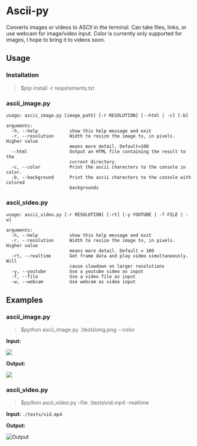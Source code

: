 # Ascii-py

Converts images or videos to ASCII in the terminal. Can take files, links, or use webcam for image/video input. Color is currently only supported for images, I hope to bring it to videos soon.


## Usage

### Installation
> $pip install -r requirements.txt

### **ascii_image.py**

```
usage: ascii_image.py [image_path] [-r RESOLUTION] [--html | -c] [-b]

arguments:
  -h, --help            show this help message and exit
  -r, --resolution      Width to resize the image to, in pixels. Higher value
                        means more detail. Default=100
  --html                Output an HTML file containing the result to the
                        current directory.
  -c, --color           Print the ascii charecters to the console in color.
  -b, --background      Print the ascii charecters to the console with colored
                        backgrounds
```

### **ascii_video.py**

```
usage: ascii_video.py [-r RESOLUTION] [-rt] [-y YOUTUBE | -f FILE | -w]

arguments:
  -h, --help            show this help message and exit 
  -r, --resolution      Width to resize the image to, in pixels. Higher value
                        means more detail. Default = 100
  -rt, --realtime       Get frame data and play video simultaneously. Will
                        cause slowdown on larger resolutions
  -y, --youtube         Use a youtube video as input
  -f, --file            Use a video file as input
  -w, --webcam          Use webcam as video input
```

## Examples

### ascii_image.py
> $python ascii_image.py .\tests\img.png --color 

**Input:**

![](https://github.com/AliShazly/ascii-py/blob/master/tests/img.png)

**Output:**

![](https://github.com/AliShazly/ascii-py/blob/master/tests/img_output_01.png)

### ascii_video.py
> $python ascii_video.py -file .\tests\vid.mp4 -realtime

**Input:**
`./tests/vid.mp4`

**Output:**

![Output](https://github.com/AliShazly/ascii-py/blob/master/tests/vid_output_01.gif)
